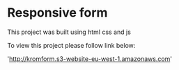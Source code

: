 # Responsive form

This project was built using html css and js

To view this project please follow link below:

 'http://kromform.s3-website-eu-west-1.amazonaws.com'

